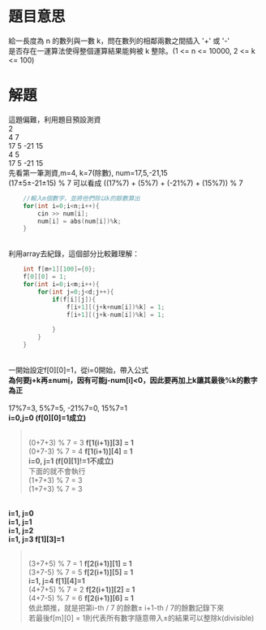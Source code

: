 # 題目意思<br>
給一長度為 n 的數列與一數 k，問在數列的相鄰兩數之間插入 '+' 或 '-'
<br>是否存在一運算法使得整個運算結果能夠被 k 整除。(1 <= n <= 10000, 2 <= k <= 100)
# 解題<br>
這題偏難，利用題目預設測資 
<br>2
<br>4 7
<br>17 5 -21 15
<br>4 5
<br>17 5 -21 15
<br>先看第一筆測資,m=4, k=7(除數), num=17,5,-21,15
<br>(17±5±-21±15) % 7 可以看成 ((17%7) + (5%7) + (-21%7) + (15%7)) % 7
```cpp
	//輸入m個數字，並將他們除以k的餘數算出
	for(int i=0;i<n;i++){
		cin >> num[i];
		num[i] = abs(num[i])%k;
	}
```
<br>利用array去紀錄，這個部分比較難理解：
```cpp
	int f[m+1][100]={0};
	f[0][0] = 1;
	for(int i=0;i<m;i++){
		for(int j=0;j<d;j++){
			if(f[i][j]){
				f[i+1][(j+k+num[i])%k] = 1;
				f[i+1][(j+k-num[i])%k] = 1;
					
			}
		}
	}
```
<br>一開始設定f[0][0]=1，從i=0開始，帶入公式
<br>**為何要j+k再±num[i](餘數)，因有可能j-num[i]<0，因此要再加上k讓其最後%k的數字為正**
<br><br>17%7=3, 5%7=5, -21%7=0, 15%7=1
<br>**i=0,j=0 (f[0][0]=1成立)**
> <br>(0+7+3) % 7 = 3  **f[1(i+1)][3] = 1**
> <br>(0+7-3) % 7 = 4  **f[1(i+1)][4] = 1**
<br>**i=0, j=1 (f[0][1]!=1不成立)**
<br>下面的就不會執行
> <br>(1+7+3) % 7 = 3
> <br>(1+7+3) % 7 = 3

<br>**i=1, j=0**
<br>**i=1, j=1**
<br>**i=1, j=2**
<br>**i=1, j=3 f[1][3]=1**
> <br>(3+7+5) % 7 = 1  **f[2(i+1)][1] = 1**
> <br>(3+7-5) % 7 = 5  **f[2(i+1)][5] = 1**
<br>**i=1, j=4 f[1][4]=1**
> <br>(4+7+5) % 7 = 2  **f[2(i+1)][2] = 1**
> <br>(4+7-5) % 7 = 6  **f[2(i+1)][6] = 1**
<br>依此類推，就是把第i-th / 7 的餘數± i+1-th / 7的餘數記錄下來
<br>若最後f[m][0] = 1則代表所有數字隨意帶入±的結果可以整除k(divisible) 
